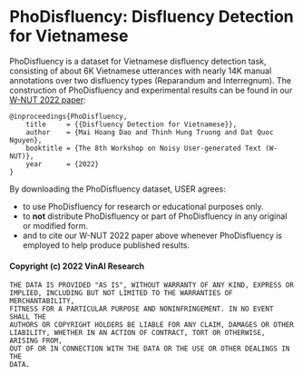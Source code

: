 # PhoDisfluency: Disfluency Detection for Vietnamese

PhoDisfluency is a dataset for Vietnamese disfluency detection task, consisting of about 6K Vietnamese utterances with nearly 14K manual annotations over two disfluency types (Reparandum and Interregnum). The construction of PhoDisfluency and experimental results can be found in our [W-NUT 2022 paper](to-be-updated):

	@inproceedings{PhoDisfluency,
	    title     = {{Disfluency Detection for Vietnamese}},
	    author    = {Mai Hoang Dao and Thinh Hung Truong and Dat Quoc Nguyen},
	    booktitle = {The 8th Workshop on Noisy User-generated Text (W-NUT)},
        year      = {2022}
	}  

By downloading the PhoDisfluency dataset, USER agrees:

- to use PhoDisfluency for research or educational purposes only.
- to **not** distribute PhoDisfluency or part of PhoDisfluency in any original or modified form.
- and to cite our W-NUT 2022 paper above whenever PhoDisfluency is employed to help produce published results.



#### Copyright (c) 2022 VinAI Research

	THE DATA IS PROVIDED "AS IS", WITHOUT WARRANTY OF ANY KIND, EXPRESS OR
	IMPLIED, INCLUDING BUT NOT LIMITED TO THE WARRANTIES OF MERCHANTABILITY,
	FITNESS FOR A PARTICULAR PURPOSE AND NONINFRINGEMENT. IN NO EVENT SHALL THE
	AUTHORS OR COPYRIGHT HOLDERS BE LIABLE FOR ANY CLAIM, DAMAGES OR OTHER
	LIABILITY, WHETHER IN AN ACTION OF CONTRACT, TORT OR OTHERWISE, ARISING FROM,
	OUT OF OR IN CONNECTION WITH THE DATA OR THE USE OR OTHER DEALINGS IN THE
	DATA.


